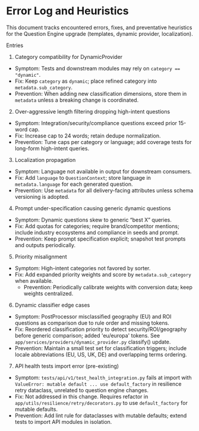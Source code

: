 # Error Log and Heuristics

This document tracks encountered errors, fixes, and preventative heuristics for the Question Engine upgrade (templates, dynamic provider, localization).

Entries

1) Category compatibility for DynamicProvider
- Symptom: Tests and downstream modules may rely on `category == "dynamic"`.
- Fix: Keep `category` as `dynamic`; place refined category into `metadata.sub_category`.
- Prevention: When adding new classification dimensions, store them in `metadata` unless a breaking change is coordinated.

2) Over-aggressive length filtering dropping high-intent questions
- Symptom: Integration/security/compliance questions exceed prior 15-word cap.
- Fix: Increase cap to 24 words; retain dedupe normalization.
- Prevention: Tune caps per category or language; add coverage tests for long-form high-intent queries.

3) Localization propagation
- Symptom: Language not available in output for downstream consumers.
- Fix: Add `language` to `QuestionContext`; store language in `metadata.language` for each generated question.
- Prevention: Use `metadata` for all delivery-facing attributes unless schema versioning is adopted.

4) Prompt under-specification causing generic dynamic questions
- Symptom: Dynamic questions skew to generic “best X” queries.
- Fix: Add quotas for categories; require brand/competitor mentions; include industry ecosystems and compliance in seeds and prompt.
- Prevention: Keep prompt specification explicit; snapshot test prompts and outputs periodically.

5) Priority misalignment
- Symptom: High-intent categories not favored by sorter.
- Fix: Add expanded priority weights and score by `metadata.sub_category` when available.
    - Prevention: Periodically calibrate weights with conversion data; keep weights centralized.

6) Dynamic classifier edge cases
- Symptom: PostProcessor misclassified geography (EU) and ROI questions as comparison due to rule order and missing tokens.
- Fix: Reordered classification priority to detect security/ROI/geography before generic comparison; added 'eu/europa' tokens. See `app/services/providers/dynamic_provider.py` classify() update.
- Prevention: Maintain a small test set for classification triggers; include locale abbreviations (EU, US, UK, DE) and overlapping terms ordering.

7) API health tests import error (pre-existing)
- Symptom: `tests/api/v1/test_health_integration.py` fails at import with `ValueError: mutable default ... use default_factory` in resilience retry dataclass, unrelated to question engine changes.
- Fix: Not addressed in this change. Requires refactor in `app/utils/resilience/retry/decorators.py` to use `default_factory` for mutable defaults.
- Prevention: Add lint rule for dataclasses with mutable defaults; extend tests to import API modules in isolation.
